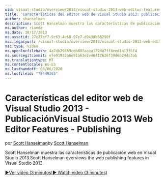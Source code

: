 ```yaml
---
uid: visual-studio/overview/2013/visual-studio-2013-web-editor-features-publishing
title: 'Características del editor web de Visual Studio 2013: publicación | Microsoft Docs'
author: shanselman
description: Scott Hanselman muestra las características de publicación web en Visual Studio 2013.
ms.author: riande
ms.date: 10/17/2013
ms.assetid: 27e27ef7-9c63-4e68-97e7-d943db68290f
msc.legacyurl: /visual-studio/overview/2013/visual-studio-2013-web-editor-features-publishing
msc.type: video
ms.openlocfilehash: 4a7db29869ceb08faaaa132da7ff8eed1a1336f4
ms.sourcegitcommit: e7e91932a6e91a63e2e46417626f39d6b244a3ab
ms.translationtype: MT
ms.contentlocale: es-ES
ms.lasthandoff: 03/06/2020
ms.locfileid: "78449365"
---
```

# <a name="visual-studio-2013-web-editor-features---publishing"></a><span data-ttu-id="3284d-103">Características del editor web de Visual Studio 2013 - Publicación</span><span class="sxs-lookup"><span data-stu-id="3284d-103">Visual Studio 2013 Web Editor Features - Publishing</span></span>

<span data-ttu-id="3284d-104">por [Scott Hanselman](https://github.com/shanselman)</span><span class="sxs-lookup"><span data-stu-id="3284d-104">by [Scott Hanselman](https://github.com/shanselman)</span></span>

<span data-ttu-id="3284d-105">Scott Hanselman muestra las características de publicación web en Visual Studio 2013.</span><span class="sxs-lookup"><span data-stu-id="3284d-105">Scott Hanselman overviews the web publishing features in Visual Studio 2013.</span></span>

[<span data-ttu-id="3284d-106">&#9654;Ver vídeo (3 minutos)</span><span class="sxs-lookup"><span data-stu-id="3284d-106">&#9654; Watch video (3 minutes)</span></span>](https://channel9.msdn.com/Blogs/ASP-NET-Site-Videos/visual-studio-2013-web-editor-features-publishing)
